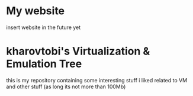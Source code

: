 # My website
insert website in the future yet

# kharovtobi's Virtualization & Emulation Tree

this is my repository containing some interesting stuff i liked related to VM and other stuff (as long its not more than 100Mb)

